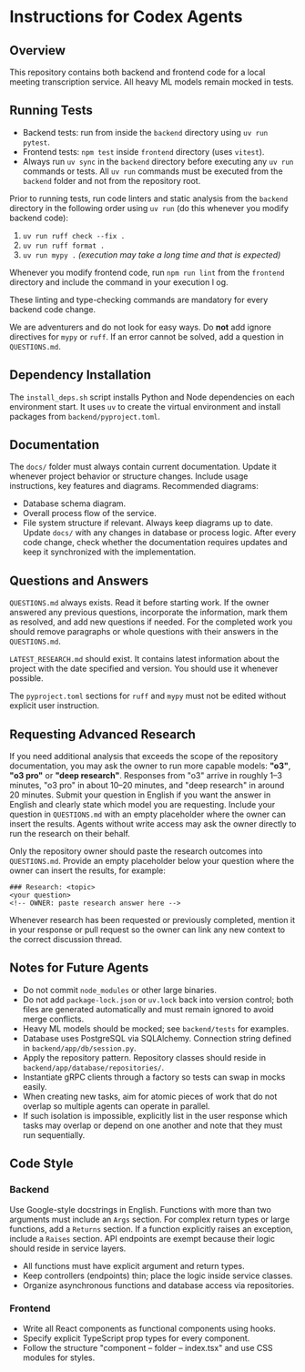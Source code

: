 # Instructions for Codex Agents

## Overview
This repository contains both backend and frontend code for a local meeting transcription service. All heavy ML models remain mocked in tests.

## Running Tests
- Backend tests: run from inside the `backend` directory using `uv run pytest`.
- Frontend tests: `npm test` inside `frontend` directory (uses `vitest`).
- Always run `uv sync` in the `backend` directory before executing any `uv run` commands or tests. All `uv run` commands must be executed from the `backend` folder and not from the repository root.

Prior to running tests, run code linters and static analysis from the `backend` directory in the following order using `uv run` (do this whenever you modify backend code):
1. `uv run ruff check --fix .`
2. `uv run ruff format .`
3. `uv run mypy .` *(execution may take a long time and that is expected)*

Whenever you modify frontend code, run `npm run lint` from the `frontend` directory and include the command in your execution l
og.

These linting and type-checking commands are mandatory for every backend code change.

We are adventurers and do not look for easy ways. Do **not** add ignore directives for `mypy` or `ruff`. If an error cannot be solved, add a question in `QUESTIONS.md`.

## Dependency Installation
The `install_deps.sh` script installs Python and Node dependencies on each environment start. It uses `uv` to create the virtual environment and install packages from `backend/pyproject.toml`.

## Documentation
The `docs/` folder must always contain current documentation. Update it whenever project behavior or structure changes. Include usage instructions, key features and diagrams. Recommended diagrams:
- Database schema diagram.
- Overall process flow of the service.
- File system structure if relevant.
Always keep diagrams up to date. Update `docs/` with any changes in database or process logic.
After every code change, check whether the documentation requires updates and keep it synchronized with the implementation.

## Questions and Answers
`QUESTIONS.md` always exists. Read it before starting work. If the owner answered any previous questions, incorporate the information, mark them as resolved, and add new questions if needed. For the completed work you should remove paragraphs or whole questions with their answers in the `QUESTIONS.md`.

`LATEST_RESEARCH.md` should exist. It contains latest information about the project with the date specified and version. You should use it whenever possible.

The `pyproject.toml` sections for `ruff` and `mypy` must not be edited without explicit user instruction.

## Requesting Advanced Research
If you need additional analysis that exceeds the scope of the repository documentation,
you may ask the owner to run more capable models: **"o3"**, **"o3 pro"** or **"deep research"**.
Responses from "o3" arrive in roughly 1–3 minutes, "o3 pro" in about 10–20 minutes,
and "deep research" in around 20 minutes. Submit your question in English if you
want the answer in English and clearly state which model you are requesting.
Include your question in `QUESTIONS.md` with an empty placeholder where the owner
can insert the results. Agents without write access may ask the owner directly to
run the research on their behalf.

Only the repository owner should paste the research outcomes into
`QUESTIONS.md`. Provide an empty placeholder below your question where the owner
can insert the results, for example:

```
### Research: <topic>
<your question>
<!-- OWNER: paste research answer here -->
```

Whenever research has been requested or previously completed, mention it in your
response or pull request so the owner can link any new context to the correct
discussion thread.

## Notes for Future Agents
- Do not commit `node_modules` or other large binaries.
- Do not add `package-lock.json` or `uv.lock` back into version control; both files are generated automatically and must remain ignored to avoid merge conflicts.
- Heavy ML models should be mocked; see `backend/tests` for examples.
- Database uses PostgreSQL via SQLAlchemy. Connection string defined in `backend/app/db/session.py`.
- Apply the repository pattern. Repository classes should reside in `backend/app/database/repositories/`.
- Instantiate gRPC clients through a factory so tests can swap in mocks easily.
- When creating new tasks, aim for atomic pieces of work that do not overlap so
  multiple agents can operate in parallel.
- If such isolation is impossible, explicitly list in the user response which
  tasks may overlap or depend on one another and note that they must run
  sequentially.

## Code Style

### Backend
Use Google-style docstrings in English. Functions with more than two arguments
must include an ``Args`` section. For complex return types or large functions,
add a ``Returns`` section. If a function explicitly raises an exception, include
a ``Raises`` section. API endpoints are exempt because their logic should reside
in service layers.

- All functions must have explicit argument and return types.
- Keep controllers (endpoints) thin; place the logic inside service classes.
- Organize asynchronous functions and database access via repositories.


### Frontend
- Write all React components as functional components using hooks.
- Specify explicit TypeScript prop types for every component.
- Follow the structure "component – folder – index.tsx" and use CSS modules
  for styles.
  